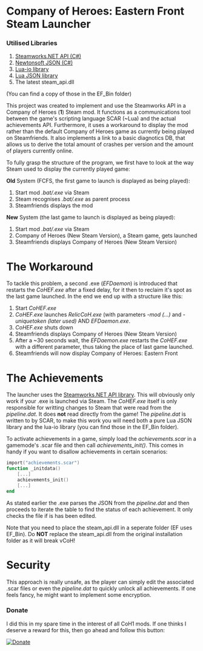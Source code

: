 # Company of Heroes: Eastern Front Steam Launcher
### Utilised Libraries
1. [Steamworks.NET API (C#)](https://steamworks.github.io/)
2. [Newtonsoft JSON (C#)](http://www.newtonsoft.com/json)
3. [Lua-io library](https://www.lua.org/manual/5.3/manual.html#6.8)
4. [Lua JSON library](http://lua-users.org/wiki/JsonModules)
5. The latest steam_api.dll

(You can find a copy of those in the EF_Bin folder)

This project was created to implement and use the Steamworks API in a Company of Heroes (**1**) Steam mod. It functions as a communications tool between the game's scripting language SCAR (~Lua) and the actual achievements API. Furthermore, it uses a workaround to display the mod rather than the default Company of Heroes game as currently being played on Steamfriends. It also implements a link to a basic diagnotics DB, that allows us to derive the total amount of crashes per version and the amount of players currently online. 

To fully grasp the structure of the program, we first have to look at the way Steam used to display the currently played game:

**Old** System (FCFS, the first game to launch is displayed as being played):
1. Start mod _.bat/.exe_ via Steam
2. Steam recognises _.bat/.exe_ as parent process
3. Steamfriends displays the mod

**New** System (the last game to launch is displayed as being played):
1. Start mod _.bat/.exe_ via Steam
2. Company of Heroes (New Steam Version), a Steam game, gets launched
3. Steamfriends displays Company of Heroes (New Steam Version)

# The Workaround
To tackle this problem, a second .exe (_EFDaemon_) is introduced that restarts the _CoHEF.exe_ after a fixed delay, for it then to reclaim it's spot as the last game launched. In the end we end up with a structure like this:

1. Start _CoHEF.exe_
2. _CoHEF.exe_ launches _RelicCoH.exe_ (with parameters _-mod (...)_ and _-uniquetoken (later used)_ AND _EFDaemon.exe_.
3. _CoHEF.exe_ shuts down
4. Steamfriends displays Company of Heroes (New Steam Version)
5. After a ~30 seconds wait, the _EFDaemon.exe_ restarts the _CoHEF.exe_ with a different parameter, thus taking the place of last game launched.
6. Steamfriends will now display Company of Heroes: Eastern Front

# The Achievements
The launcher uses the [Steamworks.NET API library](https://steamworks.github.io/). This will obviously only work if your .exe is launched via Steam. The _CoHEF.exe_ itself is only responsible for writting changes to Steam that were read from the _pipeline.dat_. It does **not** read directly from the game! The _pipeline.dat_ is written to by SCAR, to make this work you will need both a pure Lua JSON library and the lua-io library (you can find those in the EF_Bin folder).

To activate achievements in a game, simply load the _achievements.scar_ in a gamemode's .scar file and then call _achievements_init()_. This comes in handy if you want to disallow achievements in certain scenarios:

```lua
import("achievements.scar")
function _initdata()
    [...]
    achievements_init()
    [...]
end
```

As stated earlier the .exe parses the JSON from the _pipeline.dat_ and then proceeds to iterate the table to find the status of each achievement. It only checks the file if is has been edited.

Note that you need to place the steam_api.dll in a seperate folder (EF uses EF_Bin). Do **NOT** replace the steam_api.dll from the original installation folder as it will break vCoH!

# Security
This approach is really unsafe, as the player can simply edit the associated .scar files or even the _pipeline.dat_ to quickly unlock all achievements. If one feels fancy, he might want to implement some encryption.

### Donate
I did this in my spare time in the interest of all CoH1 mods. If one thinks I deserve a reward for this, then go ahead and follow this button:

[![Donate](https://img.shields.io/badge/Donate-PayPal-green.svg)](https://www.paypal.com/cgi-bin/webscr?cmd=_s-xclick&hosted_button_id=MQGHXU85FDUPW)

